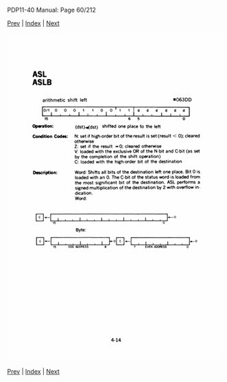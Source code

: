PDP11-40 Manual: Page 60/212

[Prev](pdp11-40-000059.html) | [Index](index.html) | [Next](pdp11-40-000061.html)

![](pdp11-40-000060.gif)

[Prev](pdp11-40-000059.html) | [Index](index.html) | [Next](pdp11-40-000061.html)

